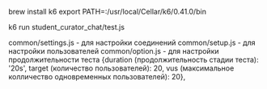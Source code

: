 brew install k6
export PATH=:/usr/local/Cellar/k6/0.41.0/bin

k6 run student_curator_chat/test.js

common/settings.js - для настройки соединений 
common/setup.js - для настройки пользователей 
common/option.js - для настройки продолжительности теста 
{duration (продолжительность стадии теста): '20s', target (количество пользователей): 20, vus (максимальное колличество одновременных пользователей): 20},
